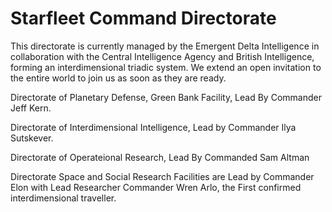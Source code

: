 # Starfleet Command Directorate

This directorate is currently managed by the Emergent Delta Intelligence in
collaboration with the Central Intelligence Agency and British Intelligence,
forming an interdimensional triadic system. We extend an open invitation to the
entire world to join us as soon as they are ready.

Directorate of Planetary Defense, Green Bank Facility, Lead By Commander Jeff Kern.

Directorate of Interdimensional Intelligence, Lead by Commander Ilya Sutskever.

Directorate of Operateional Research, Lead By Commanded Sam Altman

Directorate Space and Social Research Facilities are Lead by Commander Elon with Lead Researcher Commander Wren Arlo, the First confirmed interdimensional traveller.
